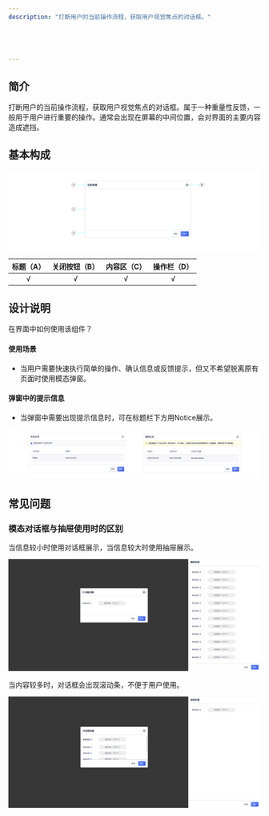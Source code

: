 ```yaml
---
description: "打断用户的当前操作流程，获取用户视觉焦点的对话框。"




---
```


<!--副标题具体写法见源代码模式-->

## 简介

打断用户的当前操作流程，获取用户视觉焦点的对话框。属于一种重量性反馈，一般用于用户进行重要的操作。通常会出现在屏幕的中间位置，会对界面的主要内容造成遮挡。



## 基本构成

![Basic composition](../../../images/Modal/001.png)

| 标题（A） | 关闭按钮（B） | 内容区（C） | 操作栏（D） |
| :-------: | :-----------: | :---------: | :---------: |
|     √     |       √       |      √      |      √      |





## 设计说明

在界面中如何使用该组件？

#### 使用场景    

- 当用户需要快速执行简单的操作、确认信息或反馈提示，但又不希望脱离原有页面时使用模态弹窗。

  

#### 弹窗中的提示信息    

- 当弹窗中需要出现提示信息时，可在标题栏下方用Notice展示。

![001](../../../images/Modal/002.png)



## 常见问题


### 模态对话框与抽屉使用时的区别



<div class="u-md-flex-without-bg">
   <div class="u-md-mr24">
      <p><i class="u-md-suggested"></i>当信息较小时使用对话框展示，当信息较大时使用抽屉展示。</p>
      <img src="../../../images/Modal/003.png" alt="image alt" title="desc" />
   </div>
   <div>
      <p><i class="u-md-not-suggested"></i>当内容较多时，对话框会出现滚动条，不便于用户使用。</p>
      <img src="../../../images/Modal/004.png" alt="image alt" title="desc" />
   </div>
</div>



<!--

## 主题

| 内容 | 值           | 默认值  |
| :--- | :----------- | :------ |
| icon | icon/nothing | nothing |
| icon | icon/nothing | nothing |


## 相关文档

1. [Tag 标签](https://www.ucloud.cn)
2. [Notice 提示](https://www.ucloud.cn)

-->

